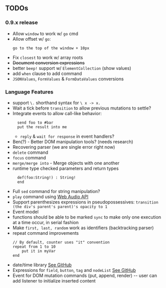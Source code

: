 ## TODOs

### 0.9.x release
* Allow `window` to work w/ `go` cmd
* Allow offset w/ `go`:
  ```hyperscript
  go to the top of the window + 10px
  ```
* Fix `closest` to work w/ array roots
* ~~Document conversion expressions~~
* better `beep!` support w/ `ElementCollection` (show values)
* add `when` clause to add command
* `JSONValues`, `FormValues` & `FormDataValues` conversions

### Language Features
* support `\.` shorthand syntax for `\ x -> x.`
* Wait a tick before `transition` to allow previous mutations to settle?
* Integrate events to allow call-like behavior:
  ```applescript
    send foo to #bar
    put the result into me
  ```
  * `reply` & `wait for response` in event handlers?
* Ben(?) - Better DOM manipulation tools? (needs research)
* Recovering parser (we are single error right now)
* `delete` command
* `focus` command
* `merge/merge into` - Merge objects with one another
* runtime type checked parameters and return types
  ```text
    def(foo:String!) : String!
    end
  ```
* Full `sed` command for string manipulation?
* `play` command using [Web Audio API](https://developer.mozilla.org/en-US/docs/Web/API/Web_Audio_API)
* Support parenthesizes expressions in pseudopossessives: `transition (the div's parent's parent)'s opacity to 1`
* Event model
* functions should be able to be marked `sync` to make only one execution at a time occur, in serial fashion
* Make `first, last, random` work as identifiers (backtracking parser)
* repeat command improvements
    ```
    // By default, counter uses "it" convention
    repeat from 1 to 10
        put it in myVar
    end

    ```
* date/time library [See GitHub](https://github.com/bigskysoftware/_hyperscript/issues/123)
* Expressions for `field`, `button`, `tag` and `nodeList` [See GitHub](https://github.com/bigskysoftware/_hyperscript/issues/121)
* Event for DOM mutation commands (put, append, render) -- user can add listener to initialize inserted content
